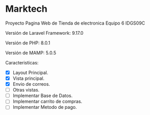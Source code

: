 # Marktech
Proyecto Pagina Web de Tienda de electronica
Equipo 6 IDGS09C

Versión de Laravel Framework:
9.17.0

Versión de PHP:
8.0.1

Versión de MAMP:
5.0.5

Caracteristicas:
- [x] Layout Principal.
- [x] Vista principal.
- [x] Envio de correos.
- [ ] Otras vistas.
- [ ] Implementar Base de Datos.
- [ ] Implementar carrito de compras.
- [ ] Implementar Metodo de pago.
